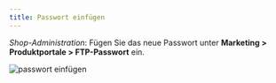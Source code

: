 ```yaml
---
title: Passwort einfügen
---
```


*Shop-Administration*: Fügen Sie das neue Passwort unter **Marketing > Produktportale > FTP-Passwort** ein.

![passwort einfügen](img/passwort-einfügen.png)
